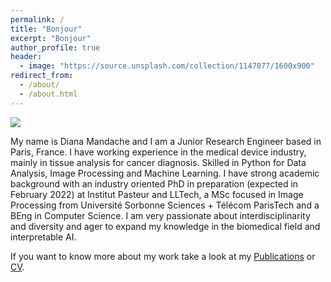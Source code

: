 ```yaml
---
permalink: /
title: "Bonjour"
excerpt: "Bonjour"
author_profile: true
header: 
  - image: "https://source.unsplash.com/collection/1147077/1600x900"
redirect_from: 
  - /about/
  - /about.html
---
```


<img src="https://source.unsplash.com/collection/1147077/1600x900">
<!-- ![welcome](https://images.unsplash.com/photo-1514580597161-eb1c0b1a7971?ixlib=rb-1.2.1&ixid=eyJhcHBfaWQiOjEyMDd9&auto=format&fit=crop&w=1490&q=80) -->

My name is Diana Mandache and I am a Junior Research Engineer based in Paris, France. 
I have working experience in the medical device industry, mainly in tissue analysis for cancer diagnosis. Skilled in Python for Data Analysis, Image Processing and Machine Learning.
I have strong academic background with an industry oriented PhD in preparation (expected in February 2022) at Institut Pasteur and LLTech, a MSc focused in Image Processing from Université Sorbonne Sciences + Télécom ParisTech and a BEng in Computer Science. 
I am very passionate about interdisciplinarity and diversity and ager to expand my knowledge in the biomedical field and interpretable AI.

If you want to know more about my work take a look at my [Publications](https://dmandache.github.io/publications/) or [CV](https://dmandache.github.io/cv/).

